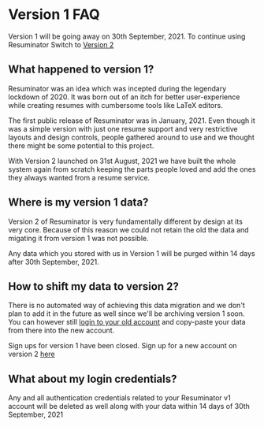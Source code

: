 # Version 1 FAQ
Version 1 will be going away on 30th September, 2021. To continue using Resuminator Switch to [Version 2](https://www.resuminator.in/signup)

## What happened to version 1?

Resuminator was an idea which was incepted during the legendary lockdown of 2020. It was born out of an itch for better user-experience while creating resumes with cumbersome tools like LaTeX editors.

The first public release of Resuminator was in January, 2021. Even though it was a simple version with just one resume support and very restrictive layouts and design controls, people gathered around to use and we thought there might be some potential to this project.

With Version 2 launched on 31st August, 2021 we have built the whole system again from scratch keeping the parts people loved and add the ones they always wanted from a resume service.

## Where is my version 1 data?

Version 2 of Resuminator is very fundamentally different by design at its very core. Because of this reason we could not retain the old the data and migating it from version 1 was not possible.

Any data which you stored with us in Version 1 will be purged within 14 days after 30th September, 2021.

## How to shift my data to version 2?

There is no automated way of achieving this data migration and we don't plan to add it in the future as well since we'll be archiving version 1 soon. You can however still [login to your old account](https://app.resuminator.in) and copy-paste your data from there into the new account.

Sign ups for version 1 have been closed. Sign up for a new account on version 2 [here](https://www.resuminator.in/signup)

## What about my login credentials?

Any and all authentication credentials related to your Resuminator v1 account will be deleted as well along with your data within 14 days of 30th September, 2021